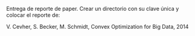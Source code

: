 Entrega de reporte de paper. Crear un directorio con su clave única y colocar el reporte de:

V. Cevher, S. Becker, M. Schmidt, Convex Optimization for Big Data, 2014